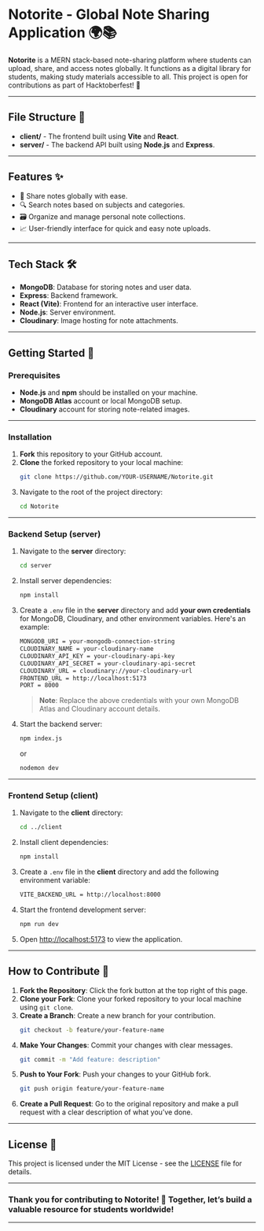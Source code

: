 # Notorite - Global Note Sharing Application 🌍📚

**Notorite** is a MERN stack-based note-sharing platform where students can upload, share, and access notes globally. It functions as a digital library for students, making study materials accessible to all. This project is open for contributions as part of Hacktoberfest! 🚀

---

## File Structure 📁

- **client/** - The frontend built using **Vite** and **React**.
- **server/** - The backend API built using **Node.js** and **Express**.

---

## Features ✨

- 📘 Share notes globally with ease.
- 🔍 Search notes based on subjects and categories.
- 🗃 Organize and manage personal note collections.
- 📈 User-friendly interface for quick and easy note uploads.

---

## Tech Stack 🛠

- **MongoDB**: Database for storing notes and user data.
- **Express**: Backend framework.
- **React (Vite)**: Frontend for an interactive user interface.
- **Node.js**: Server environment.
- **Cloudinary**: Image hosting for note attachments.

---

## Getting Started 🚀

### Prerequisites

- **Node.js** and **npm** should be installed on your machine.
- **MongoDB Atlas** account or local MongoDB setup.
- **Cloudinary** account for storing note-related images.

---

### Installation

1. **Fork** this repository to your GitHub account.
2. **Clone** the forked repository to your local machine:
   ```bash
   git clone https://github.com/YOUR-USERNAME/Notorite.git
   ```
3. Navigate to the root of the project directory:
   ```bash
   cd Notorite
   ```

---

### Backend Setup (server)

1. Navigate to the **server** directory:
   ```bash
   cd server
   ```
2. Install server dependencies:
   ```bash
   npm install
   ```
3. Create a `.env` file in the **server** directory and add **your own credentials** for MongoDB, Cloudinary, and other environment variables. Here's an example:
   ```bash
   MONGODB_URI = your-mongodb-connection-string
   CLOUDINARY_NAME = your-cloudinary-name
   CLOUDINARY_API_KEY = your-cloudinary-api-key
   CLOUDINARY_API_SECRET = your-cloudinary-api-secret
   CLOUDINARY_URL = cloudinary://your-cloudinary-url
   FRONTEND_URL = http://localhost:5173
   PORT = 8000
   ```
   > **Note**: Replace the above credentials with your own MongoDB Atlas and Cloudinary account details.

4. Start the backend server:
   ```bash
   npm index.js
   ```
   or

    ```bash
   nodemon dev
   ```

---

### Frontend Setup (client)

1. Navigate to the **client** directory:
   ```bash
   cd ../client
   ```
2. Install client dependencies:
   ```bash
   npm install
   ```
3. Create a `.env` file in the **client** directory and add the following environment variable:
   ```bash
   VITE_BACKEND_URL = http://localhost:8000
   ```
4. Start the frontend development server:
   ```bash
   npm run dev
   ```

5. Open [http://localhost:5173](http://localhost:5173) to view the application.

---

## How to Contribute 🤝

1. **Fork the Repository**: Click the fork button at the top right of this page.
2. **Clone your Fork**: Clone your forked repository to your local machine using `git clone`.
3. **Create a Branch**: Create a new branch for your contribution.
   ```bash
   git checkout -b feature/your-feature-name
   ```
4. **Make Your Changes**: Commit your changes with clear messages.
   ```bash
   git commit -m "Add feature: description"
   ```
5. **Push to Your Fork**: Push your changes to your GitHub fork.
   ```bash
   git push origin feature/your-feature-name
   ```
6. **Create a Pull Request**: Go to the original repository and make a pull request with a clear description of what you’ve done.

---

## License 📝

This project is licensed under the MIT License - see the [LICENSE](LICENSE) file for details.

---

### Thank you for contributing to Notorite! 🌟 Together, let’s build a valuable resource for students worldwide!

---

